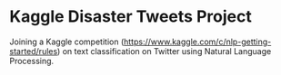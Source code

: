 # Kaggle Disaster Tweets Project
Joining a Kaggle competition (https://www.kaggle.com/c/nlp-getting-started/rules) on text classification on Twitter using Natural Language Processing. 
